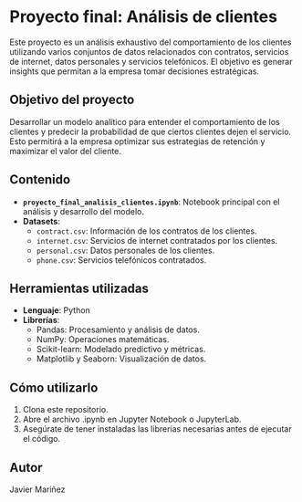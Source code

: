 # Proyecto final: Análisis de clientes

Este proyecto es un análisis exhaustivo del comportamiento de los clientes utilizando varios conjuntos de datos relacionados con contratos, servicios de internet, datos personales y servicios telefónicos. El objetivo es generar insights que permitan a la empresa tomar decisiones estratégicas.

## Objetivo del proyecto

Desarrollar un modelo analítico para entender el comportamiento de los clientes y predecir la probabilidad de que ciertos clientes dejen el servicio. Esto permitirá a la empresa optimizar sus estrategias de retención y maximizar el valor del cliente.

## Contenido

- **`proyecto_final_analisis_clientes.ipynb`**: Notebook principal con el análisis y desarrollo del modelo.
- **Datasets**:
  - `contract.csv`: Información de los contratos de los clientes.
  - `internet.csv`: Servicios de internet contratados por los clientes.
  - `personal.csv`: Datos personales de los clientes.
  - `phone.csv`: Servicios telefónicos contratados.

## Herramientas utilizadas

- **Lenguaje**: Python
- **Librerías**:
  - Pandas: Procesamiento y análisis de datos.
  - NumPy: Operaciones matemáticas.
  - Scikit-learn: Modelado predictivo y métricas.
  - Matplotlib y Seaborn: Visualización de datos.

## Cómo utilizarlo 
1. Clona este repositorio. 
2. Abre el archivo .ipynb en Jupyter Notebook o JupyterLab. 
3. Asegúrate de tener instaladas las librerías necesarias antes de ejecutar el código. 

## Autor 
Javier Mariñez

